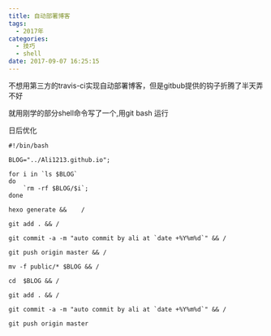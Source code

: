 ```yaml
---
title: 自动部署博客
tags:
  - 2017年
categories:
  - 技巧
  - shell
date: 2017-09-07 16:25:15
---
```


不想用第三方的travis-ci实现自动部署博客，但是gitbub提供的钩子折腾了半天弄不好

就用刚学的部分shell命令写了一个,用git bash 运行

日后优化

```shell
#!/bin/bash

BLOG="../Ali1213.github.io";

for i in `ls $BLOG`
do
    `rm -rf $BLOG/$i`;
done

hexo generate &&    /

git add . && /

git commit -a -m "auto commit by ali at `date +%Y%m%d`" && /

git push origin master && /

mv -f public/* $BLOG && /

cd  $BLOG && /

git add . && /

git commit -a -m "auto commit by ali at `date +%Y%m%d`" && /

git push origin master
```
